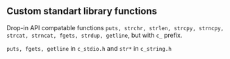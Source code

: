 ## Custom standart library functions

Drop-in API compatable functions `puts, strchr, strlen, strcpy, strncpy, strcat, strncat, fgets, strdup, getline`, but with `c_` prefix.

`puts, fgets, getline` in `c_stdio.h` and `str*` in `c_string.h`